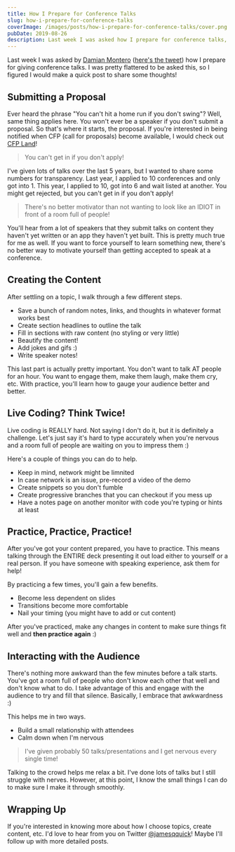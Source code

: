 ```yaml
---
title: How I Prepare for Conference Talks
slug: how-i-prepare-for-conference-talks
coverImage: /images/posts/how-i-prepare-for-conference-talks/cover.png
pubDate: 2019-08-26
description: Last week I was asked how I prepare for conference talks, and here's how I do it.
---
```


Last week I was asked by [Damian Montero](https://twitter.com/DamianMontero) ([here's the tweet](https://twitter.com/DamianMontero/status/1163130404771119110?s=20)) how I prepare for giving conference talks. I was pretty flattered to be asked this, so I figured I would make a quick post to share some thoughts!

## Submitting a Proposal

Ever heard the phrase "You can't hit a home run if you don't swing"? Well, same thing applies here. You won't ever be a speaker if you don't submit a proposal. So that's where it starts, the proposal. If you're interested in being notified when CFP (call for proposals) become available, I would check out [CFP Land](https://www.cfpland.com/)!

> You can't get in if you don't apply!

I've given lots of talks over the last 5 years, but I wanted to share some numbers for transparency. Last year, I applied to 10 conferences and only got into 1. This year, I applied to 10, got into 6 and wait listed at another. You might get rejected, but you can't get in if you don't apply!

> There's no better motivator than not wanting to look like an IDIOT in front of a room full of people!

You'll hear from a lot of speakers that they submit talks on content they haven't yet written or an app they haven't yet built. This is pretty much true for me as well. If you want to force yourself to learn something new, there's no better way to motivate yourself than getting accepted to speak at a conference.

## Creating the Content

After settling on a topic, I walk through a few different steps.

- Save a bunch of random notes, links, and thoughts in whatever format works best
- Create section headlines to outline the talk
- Fill in sections with raw content (no styling or very little)
- Beautify the content!
- Add jokes and gifs :)
- Write speaker notes!

This last part is actually pretty important. You don't want to talk AT people for an hour. You want to engage them, make them laugh, make them cry, etc. With practice, you'll learn how to gauge your audience better and better.

## Live Coding? Think Twice!

Live coding is REALLY hard. Not saying I don't do it, but it is definitely a challenge. Let's just say it's hard to type accurately when you're nervous and a room full of people are waiting on you to impress them :)

Here's a couple of things you can do to help.

- Keep in mind, network might be limnited
- In case network is an issue, pre-record a video of the demo
- Create snippets so you don't fumble
- Create progressive branches that you can checkout if you mess up
- Have a notes page on another monitor with code you're typing or hints at least

## Practice, Practice, Practice!

After you've got your content prepared, you have to practice. This means talking through the ENTIRE deck presenting it out load either to yourself or a real person. If you have someone with speaking experience, ask them for help!

By practicing a few times, you'll gain a few benefits.

- Become less dependent on slides
- Transitions become more comfortable
- Nail your timing (you might have to add or cut content)

After you've practiced, make any changes in content to make sure things fit well and **then practice again** :)

## Interacting with the Audience

There's nothing more awkward than the few minutes before a talk starts. You've got a room full of people who don't know each other that well and don't know what to do. I take advantage of this and engage with the audience to try and fill that silence. Basically, I embrace that awkwardness :)

This helps me in two ways.

- Build a small relationship with attendees
- Calm down when I'm nervous

> I've given probably 50 talks/presentations and I get nervous every single time!

Talking to the crowd helps me relax a bit. I've done lots of talks but I still struggle with nerves. However, at this point, I know the small things I can do to make sure I make it through smoothly.

## Wrapping Up

If you're interested in knowing more about how I choose topics, create content, etc. I'd love to hear from you on Twitter [@jamesqquick](https://twitter.com/jamesqquick)! Maybe I'll follow up with more detailed posts.
